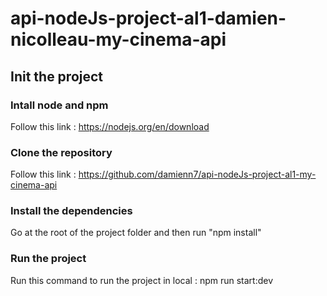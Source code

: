 # api-nodeJs-project-al1-damien-nicolleau-my-cinema-api

## Init the project

### Intall node and npm

Follow this link : https://nodejs.org/en/download

### Clone the repository

Follow this link : https://github.com/damienn7/api-nodeJs-project-al1-my-cinema-api

### Install the dependencies

Go at the root of the project folder and then run "npm install"

### Run the project

Run this command to run the project in local : npm run start:dev